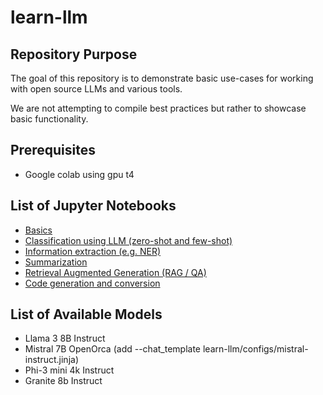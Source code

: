 # learn-llm


## Repository Purpose

The goal of this repository is to demonstrate basic use-cases for working with open source LLMs and various tools.

We are not attempting to compile best practices but rather to showcase basic functionality.

## Prerequisites
- Google colab using gpu t4

## List of Jupyter Notebooks
- [Basics](./notebooks/00_Basics.ipynb)
- [Classification using LLM (zero-shot and few-shot)](./notebooks/01_Classification.ipynb)
- [Information extraction (e.g. NER)](./notebooks/02_Information_extraction.ipynb)
- [Summarization](./notebooks/03_Summarization.ipynb)
- [Retrieval Augmented Generation (RAG / QA)](./notebooks/04_Retrieval_augmented_generation.ipynb)
- [Code generation and conversion](./notebooks/05_Code_generation_and_conversion.ipynb)


## List of Available Models
- Llama 3 8B Instruct
- Mistral 7B OpenOrca (add --chat_template learn-llm/configs/mistral-instruct.jinja)
- Phi-3 mini 4k Instruct
- Granite 8b Instruct
